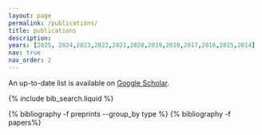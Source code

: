 ```yaml
---
layout: page
permalink: /publications/
title: publications
description:
years: [2025, 2024,2023,2022,2021,2020,2019,2018,2017,2016,2015,2014]
nav: true
nav_order: 2
---
```


<!-- _pages/publications.md -->

<!-- Bibsearch Feature -->


<p>An up-to-date list is available on <a href="https://scholar.google.com/citations?user=4RU_vSQAAAAJ" target="_blank" rel="noopener noreferrer">Google Scholar</a>.</p>
<div class="publications">

{% include bib_search.liquid %}


{% bibliography -f preprints --group_by type %}
{% bibliography -f papers%}



